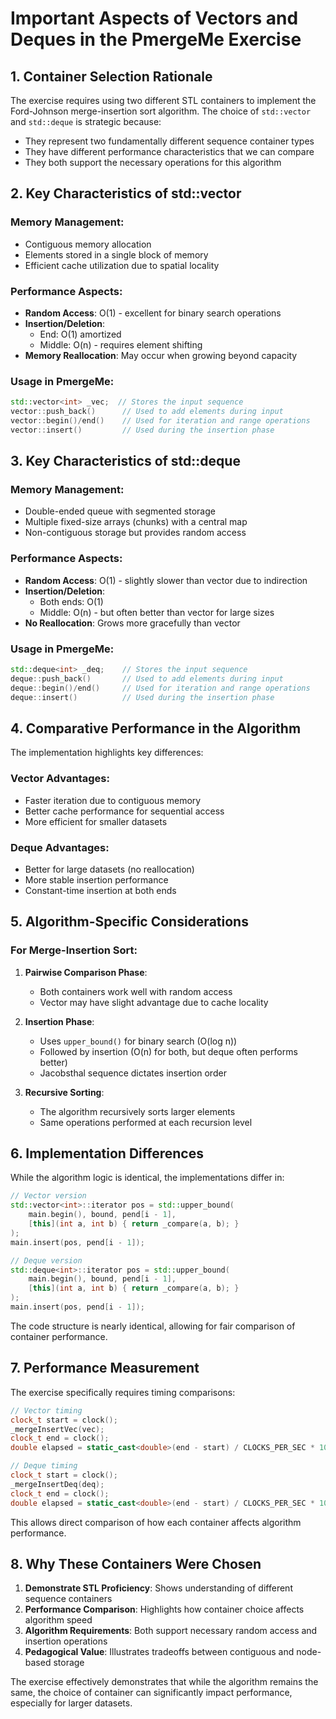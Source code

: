 # Important Aspects of Vectors and Deques in the PmergeMe Exercise

## 1. Container Selection Rationale

The exercise requires using two different STL containers to implement the Ford-Johnson merge-insertion sort algorithm. The choice of `std::vector` and `std::deque` is strategic because:

- They represent two fundamentally different sequence container types
- They have different performance characteristics that we can compare
- They both support the necessary operations for this algorithm

## 2. Key Characteristics of std::vector

### Memory Management:
- Contiguous memory allocation
- Elements stored in a single block of memory
- Efficient cache utilization due to spatial locality

### Performance Aspects:
- **Random Access**: O(1) - excellent for binary search operations
- **Insertion/Deletion**:
  - End: O(1) amortized
  - Middle: O(n) - requires element shifting
- **Memory Reallocation**: May occur when growing beyond capacity

### Usage in PmergeMe:
```cpp
std::vector<int> _vec;  // Stores the input sequence
vector::push_back()      // Used to add elements during input
vector::begin()/end()    // Used for iteration and range operations
vector::insert()         // Used during the insertion phase
```

## 3. Key Characteristics of std::deque

### Memory Management:
- Double-ended queue with segmented storage
- Multiple fixed-size arrays (chunks) with a central map
- Non-contiguous storage but provides random access

### Performance Aspects:
- **Random Access**: O(1) - slightly slower than vector due to indirection
- **Insertion/Deletion**:
  - Both ends: O(1)
  - Middle: O(n) - but often better than vector for large sizes
- **No Reallocation**: Grows more gracefully than vector

### Usage in PmergeMe:
```cpp
std::deque<int> _deq;    // Stores the input sequence
deque::push_back()       // Used to add elements during input
deque::begin()/end()     // Used for iteration and range operations
deque::insert()          // Used during the insertion phase
```

## 4. Comparative Performance in the Algorithm

The implementation highlights key differences:

### Vector Advantages:
- Faster iteration due to contiguous memory
- Better cache performance for sequential access
- More efficient for smaller datasets

### Deque Advantages:
- Better for large datasets (no reallocation)
- More stable insertion performance
- Constant-time insertion at both ends

## 5. Algorithm-Specific Considerations

### For Merge-Insertion Sort:
1. **Pairwise Comparison Phase**:
   - Both containers work well with random access
   - Vector may have slight advantage due to cache locality

2. **Insertion Phase**:
   - Uses `upper_bound()` for binary search (O(log n))
   - Followed by insertion (O(n) for both, but deque often performs better)
   - Jacobsthal sequence dictates insertion order

3. **Recursive Sorting**:
   - The algorithm recursively sorts larger elements
   - Same operations performed at each recursion level

## 6. Implementation Differences

While the algorithm logic is identical, the implementations differ in:

```cpp
// Vector version
std::vector<int>::iterator pos = std::upper_bound(
    main.begin(), bound, pend[i - 1], 
    [this](int a, int b) { return _compare(a, b); }
);
main.insert(pos, pend[i - 1]);

// Deque version 
std::deque<int>::iterator pos = std::upper_bound(
    main.begin(), bound, pend[i - 1],
    [this](int a, int b) { return _compare(a, b); }
);
main.insert(pos, pend[i - 1]);
```

The code structure is nearly identical, allowing for fair comparison of container performance.

## 7. Performance Measurement

The exercise specifically requires timing comparisons:

```cpp
// Vector timing
clock_t start = clock();
_mergeInsertVec(vec);
clock_t end = clock();
double elapsed = static_cast<double>(end - start) / CLOCKS_PER_SEC * 1000000;

// Deque timing
clock_t start = clock();
_mergeInsertDeq(deq);
clock_t end = clock();
double elapsed = static_cast<double>(end - start) / CLOCKS_PER_SEC * 1000000;
```

This allows direct comparison of how each container affects algorithm performance.

## 8. Why These Containers Were Chosen

1. **Demonstrate STL Proficiency**: Shows understanding of different sequence containers
2. **Performance Comparison**: Highlights how container choice affects algorithm speed
3. **Algorithm Requirements**: Both support necessary random access and insertion operations
4. **Pedagogical Value**: Illustrates tradeoffs between contiguous and node-based storage

The exercise effectively demonstrates that while the algorithm remains the same, the choice of container can significantly impact performance, especially for larger datasets.